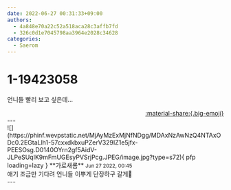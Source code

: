 ```yaml
---
date: 2022-06-27 00:31:33+09:00
authors:
  - 4a848e70a22c52a518aca28c3affb7fd
  - 326c0d1e7045798aa3964e2028c34628
categories:
  - Saerom
---
```


# 1-19423058

<div class="post-container" markdown="1">
<div class="content-container md-sidebar__scrollwrap" markdown="1">

언니들 빨리 보고 싶은데... 

</div>
</div>

<div style="text-align: right;" markdown="1">
<a href="https://weverse.io/fromis9/fanpost/1-19423058" style="text-align: right;">:material-share:{.big-emoji}</a>
</div>
---

<div class="comments-container md-sidebar__scrollwrap" markdown="1">
<div class="comment" markdown="1">
<div class='id-container' markdown="1">
![](https://phinf.wevpstatic.net/MjAyMzExMjNfNDgg/MDAxNzAwNzQ4NTAxODc0.2EGtaLlh1-57cxxdkbxuPZerV329IZ1e5jfx-PEESOsg.D0140OYrn2gf5AidV-JLPeSUqIK9mFmUGEsyPVSrjPcg.JPEG/image.jpg?type=s72){ pfp loading=lazy }
**<span class="artist">가로새롬</span>** <small>Jun 27 2022, 00:45</small><br>
</div>
<div class='comment-body' markdown="1">
애기 조금만 기다려 언니들 이뿌게 단장하구 갈게🎀 
</div>
</div>
</div>
---
